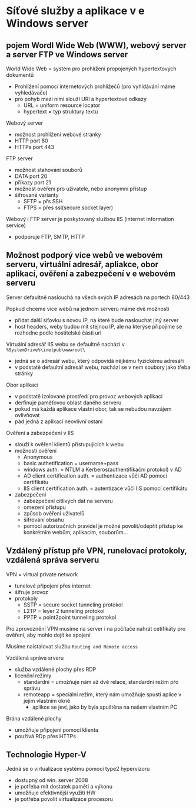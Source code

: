 # Síťové služby a aplikace v e Windows server

## pojem Wordl Wide Web (WWW), webový server a server FTP ve Windows server

World Wide Web = systém pro prohlížení propojených hypertextových dokumentů
- Prohlížení pomocí internetových prohlížečů (pro vyhldávání máme vyhledávače)
- pro pohyb mezi nimi slouží URl a hypertextové odkazy
  - URL = uniform resource locator
  - hypertext = typ struktury textu

Webový server
- možnost prohlížení webové stránky
- HTTP port 80
- HTTPs port 443

FTP server
- možnost stahování souborů
- DATA port 20
- příkazy port 21
- možnost ověření pro uživatele, nebo anonymní přístup
- šifrované varianty
  - SFTP = přs SSH
  - FTPS = přes ssl(secure socket layer)

Webový i FTP server je poskytovaný službou IIS (internet information service)
- podporuje FTP, SMTP, HTTP

## Možnost podporý více webů ve webovém serveru, virtuální adresář, apliakce, obor aplikací, ověření a zabezpečení v e webovém serveru

Server defaultně naslouchá na všech svých IP adresách na portech 80/443

Popkud chceme více webů na jednom serveru máme dvě možnosti
- přidat další síťovku s novou IP, na které bude naslouchat jiný server
- host headers, weby budou mít stejnou IP, ale na kterýse připojíme se rozhodne podle hostitelské části url

Virtuální adresář IIS webu se defaultně nachází v `%SystemDrive%\inetpub\wwwroot\`
- jedná se o adresář webu, který odpovídá nějkému fyzickému adresáři
- v podstatě defaultní adresář webu, nachází se v nem soubory jako třeba stránky

Obor aplikací
- v podstatě izolované prostředí pro provoz webových aplikací
- derfinuje paměťovou oblast daného serveru
- pokud má každá aplikace vlastní obor, tak se nebudou navzájem ovlivňovat
- pád jedná z aplikací neovlivní ostaní

Ověření a zabezpečení v IIS
- slouží k ověření klientů přistupujících k webu
- možnosti ověření
  - Anonymous
  - basic authetification = username+pass
  - windows auth. = NTLM a Kerberos(authentifikační protokol) v AD
  - AD client certification auth. = authentizace vůči AD pomocí certifikátu
  - IIS client certification auth. = autentizace vůči IIS pomocí certifikátu
- zabezpečení
  - zabezpečení citlivých dat na serveru
  - omezení přístupu
  - způsob ověření uživatelů
  - šifrování obsahu
  - pomocí autorizačních pravidel je možné povolit/odepřít přístup ke konkrétním webům, aplikacím, souborům...

 ## Vzdálený přístup pře VPN, runelovací protokoly, vzdálená správa serveru

 VPN = virtual private network
 - tunelové připojení přes internet
 - šifruje provoz
 - protokoly
   - SSTP = secure socket tunneling protokol
   - L2TP = leyer 2 tunneling protokol
   - PPTP = point2point tunneling protokol
  
Pro zprovoznění VPN musíme na server i na počítače nahrát cetifikáty pro ověření, aby mohlo dojít ke spojení

Musíme naistalovat službu `Routing and Remote access`

Vzdálená správa srveru
- služba vzdálené plochy přes RDP
- licenční režimy
  - standardní = umožňuje nám až dvě relace, standardní režim přo správu
  - remoteapp = speciální režim, který nám umožňuje spusti aplice v jejím vlastním okně
    - aplikce se jeví, jako by byla spuštěna na našem vlastním PC

Brána vzdálené plochy
- umožňuje připojení pomocí klienta
- používá RDp přes HTTPs

## Technologie Hyper-V

Jedná se o virtualizace systému pomocí type2 hypervizoru
- dostupný od win. server 2008
- je potřeba mít dostatek paměti a výkonu
- umožňuje efektivnější využití HW
- je potřeba povolit virtualizace procesoru
